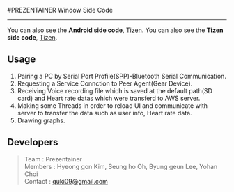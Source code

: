 ﻿#PREZENTAINER Window Side Code
***  
You can also see the **Android side code**, [Tizen](https://github.com/quki/PREZENTAINER/tree/master/Android).
You can also see the **Tizen side code**, [Tizen](https://github.com/quki/PREZENTAINER/tree/master/Tizen-S2).
## Usage
1. Pairing a PC by Serial Port Profile(SPP)-Bluetooth Serial Communication. 
2. Requesting a Service Connction to Peer Agent(Gear Device).
3. Receiving Voice recording file which is saved at the default path(SD card) and Heart rate datas which were transferd to AWS server.
4. Making some Threads in order to reload UI and communicate with server to transfer the data such as user info, Heart rate data.
5. Drawing graphs.
 
## Developers
>Team : Prezentainer  
Members : Hyeong gon Kim, Seung ho Oh, Byung geun Lee, Yohan Choi  
Contact : quki09@gmail.com

